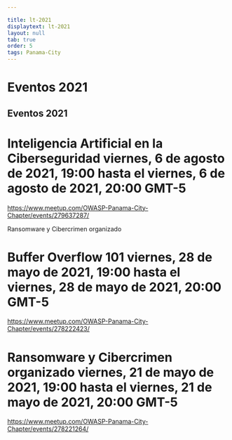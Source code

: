 ```yaml
---

title: lt-2021
displaytext: lt-2021
layout: null
tab: true
order: 5
tags: Panama-City
---
```


# Eventos 2021

## Eventos 2021

# Inteligencia Artificial en la Ciberseguridad   viernes, 6 de agosto de 2021, 19:00 hasta el viernes, 6 de agosto de 2021, 20:00 GMT-5

https://www.meetup.com/OWASP-Panama-City-Chapter/events/279637287/


Ransomware y Cibercrimen organizado
#  Buffer Overflow 101 viernes, 28 de mayo de 2021, 19:00 hasta el viernes, 28 de mayo de 2021, 20:00 GMT-5

https://www.meetup.com/OWASP-Panama-City-Chapter/events/278222423/


#  Ransomware y Cibercrimen organizado viernes, 21 de mayo de 2021, 19:00 hasta el viernes, 21 de mayo de 2021, 20:00 GMT-5

https://www.meetup.com/OWASP-Panama-City-Chapter/events/278221264/


